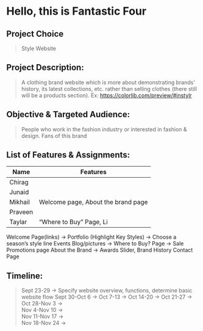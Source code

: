 # Hello, this is Fantastic Four
## Project Choice
> Style Website
## Project Description:  
> A clothing brand website which is more about demonstrating brands’ history, its latest collections, etc. rather than selling clothes (there still will be a products section). 
> Ex: https://colorlib.com/preview/#instylr
## Objective & Targeted Audience: 
> People who work in the fashion industry or interested in fashion & design. Fans of this brand

## List of Features & Assignments:
| Name | Features |
| ------ | ------ |
| Chirag |  |
| Junaid |  |
| Mikhail | Welcome page, About the brand page |
| Praveen | |
| Taylar | “Where to Buy” Page, Li |
	
Welcome Page(links) → Portfolio (Highlight Key Styles) → Choose a season’s style line 
		                Events Blog/pictures → 
		                Where to Buy? Page → Sale Promotions page 
                            About the Brand → Awards Slider, Brand History
	                            Contact Page  
		      
## Timeline:
> Sept 23-29 → Specify website overview, functions, determine basic website flow
> Sept 30-Oct 6 →
> Oct 7-13 → 
> Oct 14-20 →
> Oct 21-27 →
> Oct 28-Nov 3 →    
> Nov 4-Nov 10 →    
> Nov 11-Nov 17 →  
> Nov 18-Nov 24 →      
